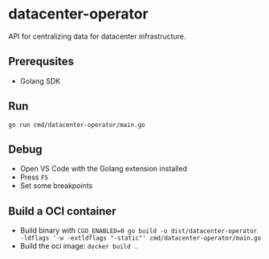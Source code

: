 # datacenter-operator

API for centralizing data for datacenter infrastructure.

## Prerequsites

- Golang SDK

## Run

`go run cmd/datacenter-operator/main.go`

## Debug

- Open VS Code with the Golang extension installed
- Press `F5`
- Set some breakpoints

## Build a OCI container

- Build binary with `CGO_ENABLED=0 go build -o dist/datacenter-operator -ldflags '-w -extldflags "-static"' cmd/datacenter-operator/main.go`
- Build the oci image: `docker build .`
